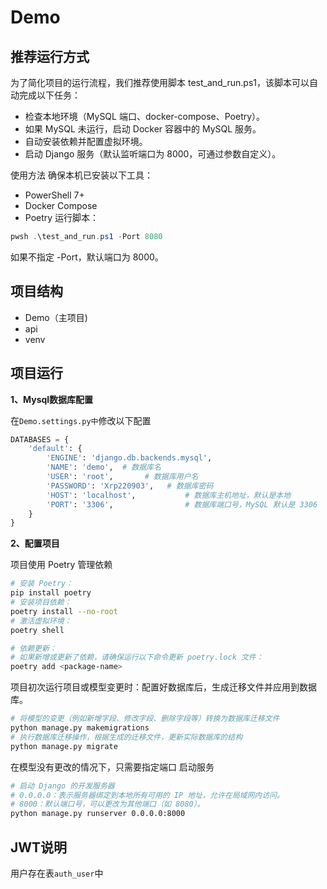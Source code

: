 # Demo
## 推荐运行方式
为了简化项目的运行流程，我们推荐使用脚本 test_and_run.ps1，该脚本可以自动完成以下任务：

- 检查本地环境（MySQL 端口、docker-compose、Poetry）。
- 如果 MySQL 未运行，启动 Docker 容器中的 MySQL 服务。
- 自动安装依赖并配置虚拟环境。
- 启动 Django 服务（默认监听端口为 8000，可通过参数自定义）。

使用方法
确保本机已安装以下工具：
- PowerShell 7+
- Docker Compose
- Poetry
运行脚本：
```powershell
pwsh .\test_and_run.ps1 -Port 8080
```

如果不指定 -Port，默认端口为 8000。
## 项目结构
- Demo（主项目)
- api
- venv

## 项目运行

**1、Mysql数据库配置**

在`Demo.settings.py中`修改以下配置

```python
DATABASES = {
    'default': {
        'ENGINE': 'django.db.backends.mysql',
        'NAME': 'demo',  # 数据库名
        'USER': 'root',       # 数据库用户名
        'PASSWORD': 'Xrp220903',   # 数据库密码
        'HOST': 'localhost',           # 数据库主机地址，默认是本地
        'PORT': '3306',                # 数据库端口号，MySQL 默认是 3306
    }
}
```

**2、配置项目**

项目使用 Poetry 管理依赖
```bash
# 安装 Poetry：
pip install poetry
# 安装项目依赖：
poetry install --no-root
# 激活虚拟环境：
poetry shell

# 依赖更新：
# 如果新增或更新了依赖，请确保运行以下命令更新 poetry.lock 文件：
poetry add <package-name>
```



项目初次运行项目或模型变更时：配置好数据库后，生成迁移文件并应用到数据库。
```bash
# 将模型的变更（例如新增字段、修改字段、删除字段等）转换为数据库迁移文件
python manage.py makemigrations
# 执行数据库迁移操作，根据生成的迁移文件，更新实际数据库的结构
python manage.py migrate
```

在模型没有更改的情况下，只需要指定端口 启动服务
```bash
# 启动 Django 的开发服务器 
# 0.0.0.0：表示服务器绑定到本地所有可用的 IP 地址，允许在局域网内访问。
# 8000：默认端口号，可以更改为其他端口（如 8080）。
python manage.py runserver 0.0.0.0:8000
```




## JWT说明

用户存在表`auth_user`中